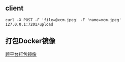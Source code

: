 ## client

```shell
curl -X POST -F 'file=@xcm.jpeg' -F 'name=xcm.jpeg' 127.0.0.1:7201/upload
```

## 打包Docker镜像

[跨平台打包镜像](https://cloud.tencent.com/developer/article/1543689)

